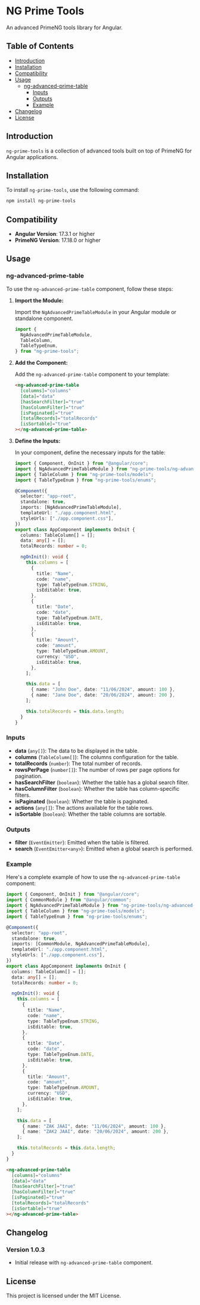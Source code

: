 # NG Prime Tools

An advanced PrimeNG tools library for Angular.

## Table of Contents

- [Introduction](#introduction)
- [Installation](#installation)
- [Compatibility](#compatibility)
- [Usage](#usage)
  - [ng-advanced-prime-table](#ng-advanced-prime-table)
    - [Inputs](#inputs)
    - [Outputs](#outputs)
    - [Example](#example)
- [Changelog](#changelog)
- [License](#license)

## Introduction

`ng-prime-tools` is a collection of advanced tools built on top of PrimeNG for Angular applications.

## Installation

To install `ng-prime-tools`, use the following command:

```bash
npm install ng-prime-tools
```

## Compatibility

- **Angular Version**: 17.3.1 or higher
- **PrimeNG Version**: 17.18.0 or higher

## Usage

### ng-advanced-prime-table

To use the `ng-advanced-prime-table` component, follow these steps:

1. **Import the Module:**

   Import the `NgAdvancedPrimeTableModule` in your Angular module or standalone component.

   ```typescript
   import {
     NgAdvancedPrimeTableModule,
     TableColumn,
     TableTypeEnum,
   } from "ng-prime-tools";
   ```

2. **Add the Component:**

   Add the `ng-advanced-prime-table` component to your template:

   ```html
   <ng-advanced-prime-table
     [columns]="columns"
     [data]="data"
     [hasSearchFilter]="true"
     [hasColumnFilter]="true"
     [isPaginated]="true"
     [totalRecords]="totalRecords"
     [isSortable]="true"
   ></ng-advanced-prime-table>
   ```

3. **Define the Inputs:**

   In your component, define the necessary inputs for the table:

   ```typescript
   import { Component, OnInit } from "@angular/core";
   import { NgAdvancedPrimeTableModule } from "ng-prime-tools/ng-advanced-prime-table";
   import { TableColumn } from "ng-prime-tools/models";
   import { TableTypeEnum } from "ng-prime-tools/enums";

   @Component({
     selector: "app-root",
     standalone: true,
     imports: [NgAdvancedPrimeTableModule],
     templateUrl: "./app.component.html",
     styleUrls: ["./app.component.css"],
   })
   export class AppComponent implements OnInit {
     columns: TableColumn[] = [];
     data: any[] = [];
     totalRecords: number = 0;

     ngOnInit(): void {
       this.columns = [
         {
           title: "Name",
           code: "name",
           type: TableTypeEnum.STRING,
           isEditable: true,
         },
         {
           title: "Date",
           code: "date",
           type: TableTypeEnum.DATE,
           isEditable: true,
         },
         {
           title: "Amount",
           code: "amount",
           type: TableTypeEnum.AMOUNT,
           currency: "USD",
           isEditable: true,
         },
       ];

       this.data = [
         { name: "John Doe", date: "11/06/2024", amount: 100 },
         { name: "Jane Doe", date: "20/06/2024", amount: 200 },
       ];

       this.totalRecords = this.data.length;
     }
   }
   ```

### Inputs

- **data** (`any[]`): The data to be displayed in the table.
- **columns** (`TableColumn[]`): The columns configuration for the table.
- **totalRecords** (`number`): The total number of records.
- **rowsPerPage** (`number[]`): The number of rows per page options for pagination.
- **hasSearchFilter** (`boolean`): Whether the table has a global search filter.
- **hasColumnFilter** (`boolean`): Whether the table has column-specific filters.
- **isPaginated** (`boolean`): Whether the table is paginated.
- **actions** (`any[]`): The actions available for the table rows.
- **isSortable** (`boolean`): Whether the table columns are sortable.

### Outputs

- **filter** (`EventEmitter`): Emitted when the table is filtered.
- **search** (`EventEmitter<any>`): Emitted when a global search is performed.

### Example

Here's a complete example of how to use the `ng-advanced-prime-table` component:

```typescript
import { Component, OnInit } from "@angular/core";
import { CommonModule } from "@angular/common";
import { NgAdvancedPrimeTableModule } from "ng-prime-tools/ng-advanced-prime-table";
import { TableColumn } from "ng-prime-tools/models";
import { TableTypeEnum } from "ng-prime-tools/enums";

@Component({
  selector: "app-root",
  standalone: true,
  imports: [CommonModule, NgAdvancedPrimeTableModule],
  templateUrl: "./app.component.html",
  styleUrls: ["./app.component.css"],
})
export class AppComponent implements OnInit {
  columns: TableColumn[] = [];
  data: any[] = [];
  totalRecords: number = 0;

  ngOnInit(): void {
    this.columns = [
      {
        title: "Name",
        code: "name",
        type: TableTypeEnum.STRING,
        isEditable: true,
      },
      {
        title: "Date",
        code: "date",
        type: TableTypeEnum.DATE,
        isEditable: true,
      },
      {
        title: "Amount",
        code: "amount",
        type: TableTypeEnum.AMOUNT,
        currency: "USD",
        isEditable: true,
      },
    ];

    this.data = [
      { name: "ZAK JAAI", date: "11/06/2024", amount: 100 },
      { name: "ZAK2 JAAI", date: "20/06/2024", amount: 200 },
    ];

    this.totalRecords = this.data.length;
  }
}
```

```html
<ng-advanced-prime-table
  [columns]="columns"
  [data]="data"
  [hasSearchFilter]="true"
  [hasColumnFilter]="true"
  [isPaginated]="true"
  [totalRecords]="totalRecords"
  [isSortable]="true"
></ng-advanced-prime-table>
```

## Changelog

### Version 1.0.3

- Initial release with `ng-advanced-prime-table` component.

## License

This project is licensed under the MIT License.
